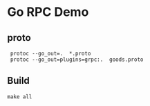 # Go RPC Demo
## proto
```
 protoc --go_out=.  *.proto
 protoc --go_out=plugins=grpc:.  goods.proto
```
## Build
```
make all
```
